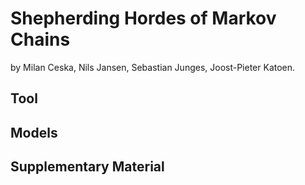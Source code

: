 # Shepherding Hordes of Markov Chains

by Milan Ceska, Nils Jansen, Sebastian Junges, Joost-Pieter Katoen.

## Tool

## Models

## Supplementary Material

